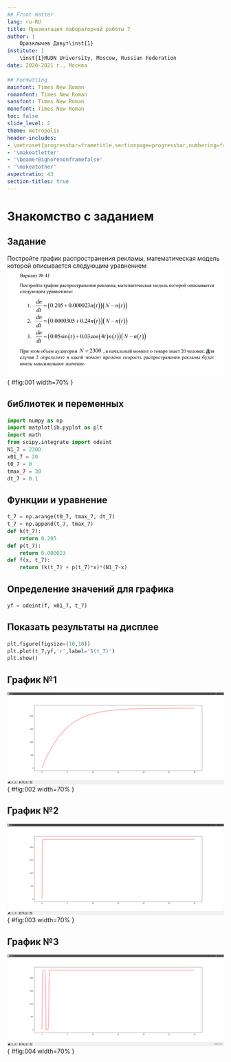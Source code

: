 ```yaml
---
## Front matter
lang: ru-RU
title: Презентация лабораторной работы 7
author: |
	Оразклычев Давут\inst{1}
institute: |
	\inst{1}RUDN University, Moscow, Russian Federation
date: 2020-2021 г., Москва

## Formatting
mainfont: Times New Roman
romanfont: Times New Roman
sansfont: Times New Roman
monofont: Times New Roman
toc: false
slide_level: 2
theme: metropolis
header-includes:
- \metroset{progressbar=frametitle,sectionpage=progressbar,numbering=fraction}
- '\makeatletter'
- '\beamer@ignorenonframefalse'
- '\makeatother'
aspectratio: 43
section-titles: true
---
```


# Знакомство с заданием

## Задание
Постройте график распространения рекламы, математическая модель которой описывается
следующим уравнением
![Задание](image/1.png){ #fig:001 width=70% }



## библиотек и переменных

```Python
import numpy as np
import matplotlib.pyplot as plt
import math
from scipy.integrate import odeint
N1_7 = 2300
x01_7 = 20
t0_7 = 0
tmax_7 = 30
dt_7 = 0.1
```

## Функции и уравнение
```Python
t_7 = np.arange(t0_7, tmax_7, dt_7)
t_7 = np.append(t_7, tmax_7)
def k(t_7):
	return 0.205
def p(t_7):
	return 0.000023
def f(x, t_7):
	return (k(t_7) + p(t_7)*x)*(N1_7-x)
```
## Определение значений для графика

```Python
yf = odeint(f, x01_7, t_7)
```

## Показать результаты на дисплее
```Python
plt.figure(figsize=(10,10))
plt.plot(t_7,yf,'r',label='S(t_7)')
plt.show()
```
## График №1

![График 1](image/2.png){ #fig:002 width=70% }

## График №2

![График 2](image/3.png){ #fig:003 width=70% }

## График №3

![График 3](image/4.png){ #fig:004 width=70% }
